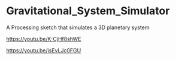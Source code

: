 # Gravitational_System_Simulator
A Processing sketch that simulates a 3D planetary system

https://youtu.be/K-CjHf8shWE

https://youtu.be/jsEvLJc0FGU
